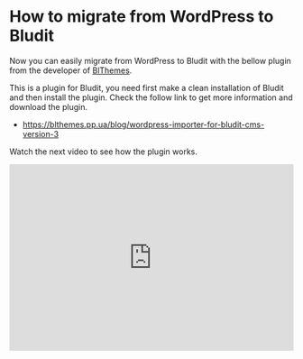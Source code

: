 # How to migrate from WordPress to Bludit
<!-- date: 2018-11-29 08:00:00 -->

Now you can easily migrate from WordPress to Bludit with the bellow plugin from the developer of [BlThemes](https://blthemes.pp.ua).

This is a plugin for Bludit, you need first make a clean installation of Bludit and then install the plugin. Check the follow link to get more information and download the plugin.

- https://blthemes.pp.ua/blog/wordpress-importer-for-bludit-cms-version-3

Watch the next video to see how the plugin works.

<div style="padding:65.69% 0 0 0;position:relative;"><iframe src="https://player.vimeo.com/video/303525822?color=c9ff23" style="position:absolute;top:0;left:0;width:100%;height:100%;" frameborder="0" webkitallowfullscreen mozallowfullscreen allowfullscreen></iframe></div><script src="https://player.vimeo.com/api/player.js"></script>
